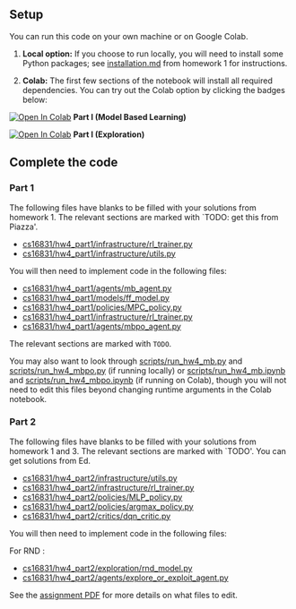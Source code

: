 ## Setup

You can run this code on your own machine or on Google Colab. 

1. **Local option:** If you choose to run locally, you will need to install some Python packages; see [installation.md](../hw1/installation.md) from homework 1 for instructions.

2. **Colab:** The first few sections of the notebook will install all required dependencies. You can try out the Colab option by clicking the badges below:

[![Open In Colab](https://colab.research.google.com/assets/colab-badge.svg)](https://colab.research.google.com/github/cmuroboticsdrl/16831_F23_HW/blob/main/hw4/cs16831/hw4_part1/scripts/run_hw4_mb.ipynb) **Part I (Model Based Learning)**

[![Open In Colab](https://colab.research.google.com/assets/colab-badge.svg)](https://colab.research.google.com/github/cmuroboticsdrl/16831_F23_HW/blob/main/hw4/run_hw4_expl.ipynb) **Part I (Exploration)**

## Complete the code

### Part 1
The following files have blanks to be filled with your solutions from homework 1. The relevant sections are marked with `TODO: get this from Piazza'.

- [cs16831/hw4_part1/infrastructure/rl_trainer.py](cs16831/hw4_part1/infrastructure/rl_trainer.py)
- [cs16831/hw4_part1/infrastructure/utils.py](cs16831/hw4_part1/infrastructure/utils.py)

You will then need to implement code in the following files:
- [cs16831/hw4_part1/agents/mb_agent.py](cs16831/hw4_part1/agents/mb_agent.py)
- [cs16831/hw4_part1/models/ff_model.py](cs16831/hw4_part1/models/ff_model.py)
- [cs16831/hw4_part1/policies/MPC_policy.py](cs16831/hw4_part1/policies/MPC_policy.py)
- [cs16831/hw4_part1/infrastructure/rl_trainer.py](cs16831/hw4_part1/infrastructure/rl_trainer.py)
- [cs16831/hw4_part1/agents/mbpo_agent.py](cs16831/hw4_part1/infrastructure/rl_trainer.py)

The relevant sections are marked with `TODO`.

You may also want to look through [scripts/run_hw4_mb.py](cs16831/hw4_part1/scripts/run_hw4_mb.py) and [scripts/run_hw4_mbpo.py](cs16831/hw4_part1/scripts/run_hw4_mbpo.py) (if running locally) or [scripts/run_hw4_mb.ipynb](cs16831/hw4_part1/scripts/run_hw4_mb.ipynb) and [scripts/run_hw4_mbpo.ipynb](cs16831/hw4_part1/scripts/run_hw4_mbpo.ipynb) (if running on Colab), though you will not need to edit this files beyond changing runtime arguments in the Colab notebook.

### Part 2
The following files have blanks to be filled with your solutions from homework 1 and 3. The relevant sections are marked with `TODO'. You can get solutions from Ed. 

- [cs16831/hw4_part2/infrastructure/utils.py](cs16831/hw4_part2/infrastructure/utils.py)
- [cs16831/hw4_part2/infrastructure/rl_trainer.py](cs16831/hw4_part2//infrastructure/rl_trainer.py)
- [cs16831/hw4_part2/policies/MLP_policy.py](cs16831/hw4_part2/policies/MLP_policy.py)
- [cs16831/hw4_part2/policies/argmax_policy.py](cs16831/hw4_part2//policies/argmax_policy.py)
- [cs16831/hw4_part2/critics/dqn_critic.py](cs16831/hw4_part2/critics/dqn_critic.py)

You will then need to implement code in the following files:

For RND :
- [cs16831/hw4_part2/exploration/rnd_model.py](cs16831/hw4_part2/exploration/rnd_model.py)
- [cs16831/hw4_part2/agents/explore_or_exploit_agent.py](cs16831/hw4_part2/agents/explore_or_exploit_agent.py)

See the [assignment PDF](cs16831_hw4.pdf) for more details on what files to edit.

